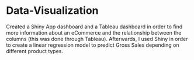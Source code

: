 # Data-Visualization
Created a Shiny App dashboard and a Tableau dashboard in order to find more information about an eCommerce and the relationship between the columns (this was done through Tableau). Afterwards, I used Shiny in order to create a linear regression model to predict Gross Sales depending on different product types.
